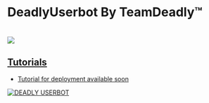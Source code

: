 # DeadlyUserbot By TeamDeadly™

# <p align="left"><a href="https://github.com/Team-Deadly/DeadlyUserbot"><img src="https://github-readme-stats.vercel.app/api/pin?username=Team-Deadly&show_icons=true&theme=dark&hide_border=true&repo=DeadlyUserbot"></a></p><p align="centre"><a href="https://t.me/deadlyUserbot">


## Tutorials
- Tutorial for deployment available soon


<img src="https://te.legra.ph/file/5794f1af1795c981cb2b6.jpg" alt="DEADLY USERBOT">

